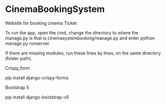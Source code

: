 # CinemaBookingSystem
Website for booking cinema Ticket

To run the app, open the cmd, change the directory to where the manage.py is that is cinemasystembooking/manage.py and enter python manage.py runserver.

If there are missing modules, run these lines by lines, on the same directory (folder path). 

Crispy_form 

pip install django-crispy-forms

Bootstrap 5 

pip install django-bootstrap-v5


